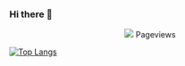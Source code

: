 ### Hi there 👋

<p align="center"> 
  <img src="https://profile-counter.glitch.me/yu-li/count.svg" /> Pageviews
</p>

<!-- [![Yu's GitHub stats](https://github-readme-stats.vercel.app/api?username=yu-li)](https://github.com/anuraghazra/github-readme-stats) -->
[![Top Langs](https://github-readme-stats.vercel.app/api/top-langs/?username=yu-li&hide=css,html&layout=compact&theme=dark)](https://github.com/anuraghazra/github-readme-stats)
<!--
**yu-li/yu-li** is a ✨ _special_ ✨ repository because its `README.md` (this file) appears on your GitHub profile.

Here are some ideas to get you started:

- 🔭 I’m currently working on ...
- 🌱 I’m currently learning ...
- 👯 I’m looking to collaborate on ...
- 🤔 I’m looking for help with ...
- 💬 Ask me about ...
- 📫 How to reach me: ...
- 😄 Pronouns: ...
- ⚡ Fun fact: ...
-->
